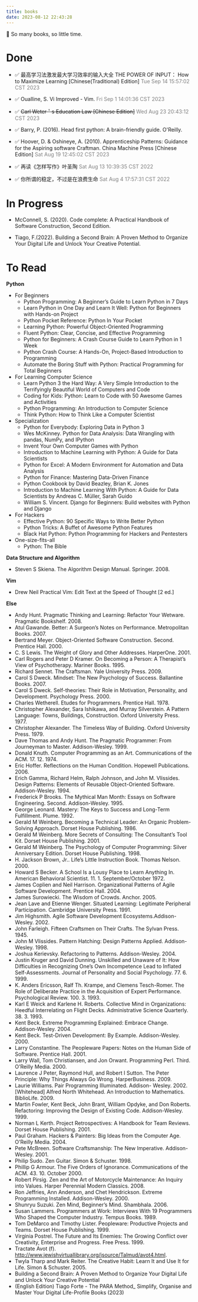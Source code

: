 ```yaml
---
title: books
date: 2023-08-12 22:43:28
---
```


:book: So many books, so little time.

# Done

- ✅ 最高学习法激发最大学习效率的输入大全 THE POWER OF INPUT： How to Maximize Learning [Chinese(Traditional) Edition]
<span style="color:grey">Tue Sep 14 15:57:02 CST 2023</span>

- ✅ Oualline, S. Vi Improved - Vim.
<span style="color:grey">Fri Sep 1 14:01:36 CST 2023</span>

- ✅ ~~Carl Weter＇s Education Law [Chinese Edition]~~
<span style="color:grey">Wed Aug 23 20:43:12 CST 2023</span>

- ✅ Barry, P. (2016). Head first python: A brain-friendly guide. O'Reilly.

- ✅ Hoover, D. & Oshineye, A. (2010). Apprenticeship Patterns: Guidance for the Aspiring software Craftman. China Machine Press [Chinese Edition]
<span style="color:grey">Sat Aug 19 12:45:02 CST 2023</span>

- ✅ 再读《怎样写作》叶圣陶
<span style="color:grey">Sat Aug 13 10:39:35 CST 2022</span>

- ✅ 你所谓的稳定，不过是在浪费生命
<span style="color:grey">Sat Aug 4 17:57:31 CST 2022</span>

# In Progress

- McConnell, S. (2020). Code complete: A Practical Handbook of Software Construction, Second Edition.

- Tiago, F.(2022). Building a Second Brain: A Proven Method to Organize Your Digital Life and Unlock Your Creative Potential.

# To Read

**Python**

- For Beginners
    - Python Programming: A Beginner’s Guide to Learn Python in 7 Days
    - Learn Python in One Day and Learn It Well: Python for Beginners with Hands-on Project
    - Python Pocket Reference: Python In Your Pocket
    - Learning Python: Powerful Object-Oriented Programming
    - Fluent Python: Clear, Concise, and Effective Programming
    - Python for Beginners: A Crash Course Guide to Learn Python in 1 Week
    - Python Crash Course: A Hands-On, Project-Based Introduction to Programming
    - Automate the Boring Stuff with Python: Practical Programming for Total Beginners
- For Learning Computer Science
    - Learn Python 3 the Hard Way: A Very Simple Introduction to the Terrifyingly Beautiful World of Computers and Code
    - Coding for Kids: Python: Learn to Code with 50 Awesome Games and Activities
    - Python Programming: An Introduction to Computer Science
    - Think Python: How to Think Like a Computer Scientist
- Specialization
    - Python for Everybody: Exploring Data in Python 3
    - Wes McKinney. Python for Data Analysis: Data Wrangling with pandas, NumPy, and IPython
    - Invent Your Own Computer Games with Python
    - Introduction to Machine Learning with Python: A Guide for Data Scientists
    - Python for Excel: A Modern Environment for Automation and Data Analysis
    - Python for Finance: Mastering Data-Driven Finance
    - Python Cookbook by David Beazley, Brian K. Jones
    - Introduction to Machine Learning With Python: A Guide for Data Scientists by Andreas C. Müller, Sarah Guido
    - William S. Vincent. Django for Beginners: Build websites with Python and Django
- For Hackers
    - Effective Python: 90 Specific Ways to Write Better Python
    - Python Tricks: A Buffet of Awesome Python Features
    - Black Hat Python: Python Programming for Hackers and Pentesters
- One-size-fits-all
    - Python: The Bible

**Data Structure and Algorithm**

- Steven S Skiena. The Algorithm Design Manual. Springer. 2008.

**Vim**

- Drew Neil	Practical Vim: Edit Text at the Speed of Thought [2 ed.]

**Else**

- Andy Hunt. Pragmatic Thinking and Learning: Refactor Your Wetware. Pragmatic Bookshelf. 2008.
- Atul Gawande. Better: A Surgeon’s Notes on Performance. Metropolitan Books. 2007.
- Bertrand Meyer. Object-Oriented Software Construction. Second. Prentice Hall. 2000.
- C. S Lewis. The Weight of Glory and Other Addresses. HarperOne. 2001.
- Carl Rogers and Peter D Kramer. On Becoming a Person: A Therapist’s View of Psychotherapy. Mariner Books. 1995.
- Richard Sennet. The Craftsman. Yale University Press. 2009.
- Carol S Dweck. Mindset: The New Psychology of Success. Ballantine Books. 2007.
- Carol S Dweck. Self-theories: Their Role in Motivation, Personality, and Development. Psychology Press. 2000.
- Charles Wetherell. Etudes for Programmers. Prentice Hall. 1978.
- Christopher Alexander, Sara Ishikawa, and Murray Silverstein. A Pattern Language: Towns, Buildings, Construction. Oxford University Press. 1977.
- Christopher Alexander. The Timeless Way of Building. Oxford University Press. 1979.
- Dave Thomas and Andy Hunt. The Pragmatic Programmer: From Journeyman to Master. Addison-Wesley. 1999.
- Donald Knuth. Computer Programming as an Art. Communications of the ACM. 17. 12. 1974.
- Eric Hoffer. Reflections on the Human Condition. Hopewell Publications. 2006.
- Erich Gamma, Richard Helm, Ralph Johnson, and John M. Vlissides. Design Patterns: Elements of Reusable Object-Oriented Software. Addison-Wesley. 1994.
- Frederick P Brooks. The Mythical Man Month: Essays on Software Engineering. Second. Addison-Wesley. 1995.
- George Leonard. Mastery: The Keys to Success and Long-Term Fulfillment. Plume. 1992.
- Gerald M Weinberg. Becoming a Technical Leader: An Organic Problem-Solving Approach. Dorset House Publishing. 1986.
- Gerald M Weinberg. More Secrets of Consulting: The Consultant’s Tool Kit. Dorset House Publishing. 2001.
- Gerald M Weinberg. The Psychology of Computer Programming: Silver Anniversary Edition. Dorset House Publishing. 1998.
- H. Jackson Brown, Jr.. Life’s Little Instruction Book. Thomas Nelson. 2000.
- Howard S Becker. A School Is a Lousy Place to Learn Anything In. American Behavioral Scientist. 11. 1. September/October 1972.
- James Coplien and Neil Harrison. Organizational Patterns of Agile Software Development. Prentice Hall. 2004.
- James Surowiecki. The Wisdom of Crowds. Anchor. 2005.
- Jean Lave and Etienne Wenger. Situated Learning: Legitimate Peripheral Participation. Cambridge University Press. 1991.
- Jim Highsmith. Agile Software Development Ecosystems.Addison-Wesley. 2002.
- John Farleigh. Fifteen Craftsmen on Their Crafts. The Sylvan Press. 1945.
- John M Vlissides. Pattern Hatching: Design Patterns Applied. Addison-Wesley. 1998.
- Joshua Kerievsky. Refactoring to Patterns. Addison-Wesley. 2004.
- Justin Kruger and David Dunning. Unskilled and Unaware of It: How Difficulties in Recognizing One’s Own Incompetence Lead to Inflated Self-Assessments. Journal of Personality and Social Psychology. 77. 6. 1999.
- K. Anders Ericsson, Ralf Th. Krampe, and Clemens Tesch-Romer. The Role of Deliberate Practice in the Acquisition of Expert Performance. Psychological Review. 100. 3. 1993.
- Karl E Weick and Karlene H. Roberts. Collective Mind in Organizations: Heedful Interrelating on Flight Decks. Administrative Science Quarterly. 38. 3. 1993.
- Kent Beck. Extreme Programming Explained: Embrace Change. Addison-Wesley. 2004.
- Kent Beck. Test-Driven Development: By Example. Addison-Wesley. 2000.
- Larry Constantine. The Peopleware Papers: Notes on the Human Side of Software. Prentice Hall. 2001.
- Larry Wall, Tom Christiansen, and Jon Orwant. Programming Perl. Third. O’Reilly Media. 2000.
- Laurence J Peter, Raymond Hull, and Robert I Sutton. The Peter Principle: Why Things Always Go Wrong. HarperBusiness. 2009.
- Laurie Williams. Pair Programming Illuminated. Addison- Wesley. 2002.[Whitehead] Alfred North Whitehead. An Introduction to Mathematics. BiblioLife. 2009.
- Martin Fowler, Kent Beck, John Brant, William Opdyke, and Don Roberts. Refactoring: Improving the Design of Existing Code. Addison-Wesley. 1999.
- Norman L Kerth. Project Retrospectives: A Handbook for Team Reviews. Dorset House Publishing. 2001.
- Paul Graham. Hackers & Painters: Big Ideas from the Computer Age. O’Reilly Media. 2004.
- Pete McBreen. Software Craftsmanship: The New Imperative. Addison-Wesley. 2001.
- Philip Sudo. Zen Guitar. Simon & Schuster. 1998.
- Phillip G Armour. The Five Orders of Ignorance. Communications of the ACM. 43. 10. October 2000.
- Robert Pirsig. Zen and the Art of Motorcycle Maintenance: An Inquiry into Values. Harper Perennial Modern Classics. 2008.
- Ron Jeffries, Ann Anderson, and Chet Hendrickson. Extreme Programming Installed. Addison-Wesley. 2000.
- Shunryu Suzuki. Zen Mind, Beginner’s Mind. Shambhala. 2006.
- Susan Lammers. Programmers at Work: Interviews With 19 Programmers Who Shaped the Computer Industry. Tempus Books. 1989.
- Tom DeMarco and Timothy Lister. Peopleware: Productive Projects and Teams. Dorset House Publishing. 1999.
- Virginia Postrel. The Future and Its Enemies: The Growing Conflict over Creativity, Enterprise and Progress. Free Press. 1999.
- Tractate Avot (f). http://www.jewishvirtuallibrary.org/jsource/Talmud/avot4.html.
- Twyla Tharp and Mark Reiter. The Creative Habit: Learn It and Use It for Life. Simon & Schuster. 2005.
- Building a Second Brain: A Proven Method to Organize Your Digital Life and Unlock Your Creative Potential
- (English Edition) Tiago Forte - The PARA Method_ Simplify, Organise and Master Your Digital Life-Profile Books (2023)
